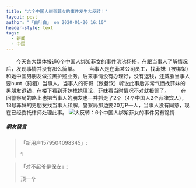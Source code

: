 ```yaml
---
title: "六个中国人绑架菲女的事件发生大反转！"
layout: post
author: "「白叶白」 on 2020-01-20 16:10"
header-style: text
tags:
  - 新闻
  - 中国
---
```


&nbsp; &nbsp; &nbsp; &nbsp;今天各大媒体报道6个中国人绑架菲女的事件沸沸扬扬，在跟当事人了解情况后，发现事情并没有那么简单。
&nbsp; &nbsp; &nbsp; &nbsp;当事人是在菲某公司员工，找菲妹（被绑架）和她中国男朋友做拉黑护照业务，后来事情没有办理好，没有退钱，还威胁当事人要hunt（狩猎）当事人，当事人的哥哥（做餐饮）听说此事后非常气愤找菲妹的男朋友退钱，在楼下看到菲妹找她理论，菲妹看当时情况不对就报警了。
&nbsp; &nbsp; &nbsp; &nbsp;在回警察局的路上也把当事人的朋友也一并抓走了2个（4个中国人2个菲律宾人），18号菲妹的男朋友找当事人和解，警察局那边要20万P一人，当事人没有同意，现在已经委托律师处理此事。
<img src="http://images.feileyuan.com/images/ueditor/202001201609000032.jpg" title="大反转：6个中国人绑架菲女的事件另有隐情" alt="大反转：6个中国人绑架菲女的事件另有隐情">

##### 網友發言 
> 「新用户1579504098345」:
> <p>1</p>

> 「对不起爷是保安」:
> <p>顶一个</p>


